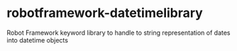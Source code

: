 robotframework-datetimelibrary
==============================

Robot Framework keyword library to handle to string representation of dates into datetime objects